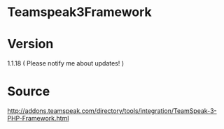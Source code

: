Teamspeak3Framework
===================

# Version 

1.1.18 ( Please notify me about updates! ) 

# Source

http://addons.teamspeak.com/directory/tools/integration/TeamSpeak-3-PHP-Framework.html